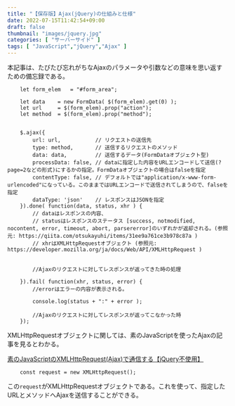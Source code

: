 ```yaml
---
title: "【保存版】Ajax(jQuery)の仕組みと仕様"
date: 2022-07-15T11:42:54+09:00
draft: false
thumbnail: "images/jquery.jpg"
categories: [ "サーバーサイド" ]
tags: [ "JavaScript","jQuery","Ajax" ]
---
```


本記事は、たびたび忘れがちなAjaxのパラメータや引数などの意味を思い返すための備忘録である。


```
    let form_elem   = "#form_area";

    let data    = new FormData( $(form_elem).get(0) );
    let url     = $(form_elem).prop("action");
    let method  = $(form_elem).prop("method");


    $.ajax({
        url: url,           // リクエストの送信先
        type: method,       // 送信するリクエストのメソッド
        data: data,         // 送信するデータ(FormDataオブジェクト型)
        processData: false, // dataに指定した内容をURLエンコードして送信(?page=2などの形式)にするかの指定。FormDataオブジェクトの場合はfalseを指定
        contentType: false, // デフォルトでは"application/x-www-form-urlencoded"になっている。このままではURLエンコードで送信されてしまうので、falseを指定
        dataType: 'json'    // レスポンスはJSONを指定
    }).done( function(data, status, xhr ) {
        // dataはレスポンスの内容、
        // statusはレスポンスのステータス [success, notmodified, nocontent, error, timeout, abort, parsererror]のいずれかが返却される。(参照元: https://qiita.com/otsukayuhi/items/31ee9a761ce3b978c87a )
        // xhrはXMLHttpRequestオブジェクト (参照元: https://developer.mozilla.org/ja/docs/Web/API/XMLHttpRequest ) 


        //Ajaxのリクエストに対してレスポンスが返ってきた時の処理

    }).fail( function(xhr, status, error) {
        //errorはエラーの内容が表示される。

        console.log(status + ":" + error );

        //Ajaxのリクエストに対してレスポンスが返ってこなかった時
    });
```


XMLHttpRequestオブジェクトに関しては、素のJavaScriptを使ったAjaxの記事を見るとわかる。

[素のJavaScriptのXMLHttpRequest(Ajax)で通信する【jQuery不使用】](/post/django-xmlhttprequest-ajax-not-use-jquery/)


```
    const request = new XMLHttpRequest();
```

この`request`がXMLHttpRequestオブジェクトである。これを使って、指定したURLとメソッドへAjaxを送信することができる。





